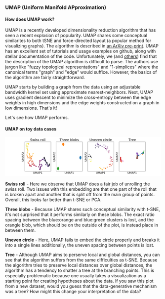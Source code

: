 ### UMAP (Uniform Manifold APproximation)

#### How does UMAP work?

UMAP is a recently developed dimensionality reduction algorithm that has seen a recent explosion of popularity. UMAP shares some conceptual similarites to both tSNE and force-directed layout (a popular method for visualizing graphs). The algorithm is described in [an ArXiv pre-print](https://arxiv.org/abs/1802.03426). UMAP has an excellent set of tutorials and usage examples on github, along with stellar documentation of the code. Unfortunately, we (and [others](https://www.math.upenn.edu/~jhansen/2018/05/04/UMAP/)) find that the description of the UMAP algorithm is difficult to parse. The authors use jargon like "fuzzy topological representations" and "1-simplices" where the canonical terms "graph" and "edge" would suffice. However, the basics of the algorithm are fairly straightforward.

UMAP starts by building a graph from the data using an adjustable bandwidth kernel set using approximate nearest-neighbors. Next, UMAP uses gradient descent to minimize the cross-entropy between the edge weights in high dimensions and the edge weights constructed on a graph in low dimensions. That's it!

Let's see how UMAP performs.

#### UMAP on toy data cases

![UMAP on toy data](img/toy_data.UMAP.png)

**Swiss roll** - Here we observe that UMAP does a fair job of unrolling the swiss roll. Two issues with this embedding are that one part of the roll that is broken apart and another that is split off from the main group of points. Overall, this looks far better than t-SNE or PCA.

**Three blobs** - Because UMAP shares such conceptual similarity with t-SNE, it's not surprised that it performs similarly on these blobs. The exact ratio spacing between the blue:orange and blue:green clusters is lost, and the orangle blob, which should be on the outside of the plot, is instead place in between them. 

**Uneven circle** - Here, UMAP fails to embed the circle properly and breaks it into a single lines additionally, the uneven spacing between points is lost.

**Tree** - Although UMAP aims to perserve local and global distances, you can see that the algorithm suffers from the same difficulties as t-SNE. Because the algorithm tries to preserve local distances over global distances, the algorithm has a tendency to shatter a tree at the branching points. This is especially problematic because one usually takes a visualization as a starting point for creating hypotheses about the data. If you saw this plot from a new dataset, would you guess that the data-generative mechanism was a tree? How might this change your interpretation of the data?
